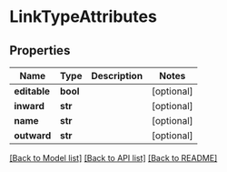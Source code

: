 # LinkTypeAttributes

## Properties
Name | Type | Description | Notes
------------ | ------------- | ------------- | -------------
**editable** | **bool** |  | [optional] 
**inward** | **str** |  | [optional] 
**name** | **str** |  | [optional] 
**outward** | **str** |  | [optional] 

[[Back to Model list]](../README.md#documentation-for-models) [[Back to API list]](../README.md#documentation-for-api-endpoints) [[Back to README]](../README.md)


